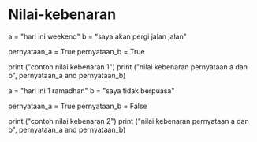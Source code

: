 # Nilai-kebenaran
a = "hari ini weekend"
b = "saya akan pergi jalan jalan"

pernyataan_a = True
pernyataan_b = True

print ("contoh nilai kebenaran 1")
print ("nilai kebenaran pernyataan a dan b", pernyataan_a and pernyataan_b)

a = "hari ini 1 ramadhan"
b = "saya tidak berpuasa"

pernyataan_a = True
pernyataan_b = False

print ("contoh nilai kebenaran 2")
print ("nilai kebenaran pernyataan a dan b", pernyataan_a and pernyataan_b)
